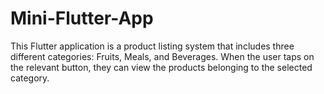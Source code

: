 # Mini-Flutter-App
This Flutter application is a product listing system that includes three different categories: Fruits, Meals, and Beverages. When the user taps on the relevant button, they can view the products belonging to the selected category.
